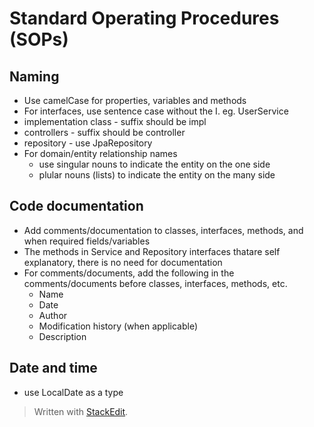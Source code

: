 
# Standard Operating Procedures (SOPs)

## Naming

 - Use camelCase for properties, variables and methods
 - For interfaces, use sentence case without the I. eg. UserService
 - implementation class - suffix should be impl 
 - controllers - suffix should be controller
 - repository - use JpaRepository
 - For domain/entity relationship names
	 - use singular nouns to indicate the entity on the one side
	 - plular nouns (lists) to indicate the entity on the many side
## Code documentation
 - Add comments/documentation to classes, interfaces, methods, and when required fields/variables
 - The methods in Service and Repository interfaces thatare self explanatory, there is no need for documentation
 - For comments/documents, add the following in the comments/documents before classes, interfaces, methods, etc.
	 - Name
	 - Date
	- Author
	- Modification history (when applicable)
	- Description
## Date and time
 - use LocalDate as a type
> Written with [StackEdit](https://stackedit.io/).
<!--stackedit_data:
eyJoaXN0b3J5IjpbLTE4MjQ3NzUxNzUsLTE3NDIyMzIwMCwxND
AyMzQ2OTA5LC0xNzI2MTMxMjc5LDk3MTc4NTE1NywtODM5NzU2
MTkwXX0=
-->